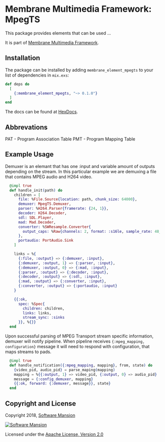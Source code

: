 # Membrane Multimedia Framework: MpegTS

This package provides elements that can be used ...

It is part of [Membrane Multimedia Framework](https://membraneframework.org).

## Installation

The package can be installed by adding `membrane_element_mpegts` to your list of dependencies in `mix.exs`:

```elixir
def deps do
  [
    {:membrane_element_mpegts, "~> 0.1.0"}
  ]
end
```

The docs can be found at [HexDocs](https://hexdocs.pm/membrane_element_mpegts).

## Abbrevations

PAT - Program Association Table
PMT - Program Mapping Table

## Example Usage

Demuxer is an elemant that has one :input and variable amount of outputs depending on the stream.
In this particular example we are demuxing a file that contains MPEG audio and H264 video.

```elixir
  @impl true
  def handle_init(path) do
    children = [
      file: %File.Source{location: path, chunk_size: 64000},
      demuxer: MpegTS.Demuxer,
      parser: %H264.Parser{framerate: {24, 1}},
      decoder: H264.Decoder,
      sdl: SDL.Player,
      mad: Mad.Decoder,
      converter: %SWResample.Converter{
        output_caps: %Raw{channels: 2, format: :s16le, sample_rate: 48_000}
      },
      portaudio: PortAudio.Sink
    ]

    links = %{
      {:file, :output} => {:demuxer, :input},
      {:demuxer, :output, 1} => {:parser, :input},
      {:demuxer, :output, 0} => {:mad, :input},
      {:parser, :output} => {:decoder, :input},
      {:decoder, :output} => {:sdl, :input},
      {:mad, :output} => {:converter, :input},
      {:converter, :output} => {:portaudio, :input}
    }

    {{:ok,
      spec: %Spec{
        children: children,
        links: links,
        stream_sync: :sinks
      }}, %{}}
  end
```

Upon successful parsing of MPEG Transport stream specific information, demuxer will notify
pipeline. When pipeline receives `{:mpeg_mapping, configuration}` message it will need to respond
with configuration, that maps streams to pads.

```elixir
  @impl true
  def handle_notification({:mpeg_mapping, mapping}, from, state) do
    {video_pid, audio_pid} = parse_maping(mapping)
    mapping = %{{:output, 1} => video_pid, {:output, 0} => audio_pid}
    message = {:config_demuxer, mapping}
    {{:ok, forward: {:demuxer, message}}, state}
  end
```

## Copyright and License

Copyright 2018, [Software Mansion](https://swmansion.com/?utm_source=git&utm_medium=readme&utm_campaign=membrane)

[![Software Mansion](https://membraneframework.github.io/static/logo/swm_logo_readme.png)](https://swmansion.com/?utm_source=git&utm_medium=readme&utm_campaign=membrane)

Licensed under the [Apache License, Version 2.0](LICENSE)
